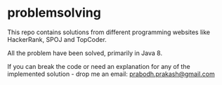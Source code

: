 # problemsolving

This repo contains solutions from different programming websites like HackerRank, SPOJ and TopCoder.

All the problem have been solved, primarily in Java 8.

If you can break the code or need an explanation for any of the implemented solution - drop me an email: prabodh.prakash@gmail.com
